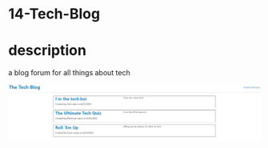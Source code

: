 # 14-Tech-Blog



# description
a blog forum for all things about tech

![TheTechBlog](/assets/Screenshot%202023-06-25%20212606.png)